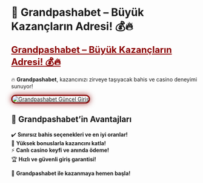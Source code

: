 # 🎯 Grandpashabet – Büyük Kazançların Adresi! 💰🔥  

<a href="https://cutt.ly/GrandSosyal" title="Grandpashabet Güncel Giriş" style="color: #8b0000; font-size: 24px; font-weight: bold;">Grandpashabet – Büyük Kazançların Adresi! 💰🔥</a>  

🔥 **Grandpashabet**, kazancınızı zirveye taşıyacak bahis ve casino deneyimi sunuyor!  

<a href="https://cutt.ly/GrandSosyal" title="Grandpashabet Güncel Giriş">  
<img src="https://i.ibb.co/BtMhhf6/g-venligiris.jpg" alt="Grandpashabet Güncel Giriş" style="max-width: 100%; border: 3px solid #8b0000; border-radius: 15px; box-shadow: 0px 0px 15px rgba(139, 0, 0, 0.8);">  
</a>  

## 🚀 Grandpashabet’in Avantajları  
✔️ **Sınırsız bahis seçenekleri ve en iyi oranlar!**  
🎁 **Yüksek bonuslarla kazancını katla!**  
⚡ **Canlı casino keyfi ve anında ödeme!**  
🏆 **Hızlı ve güvenli giriş garantisi!**  

💎 **Grandpashabet ile kazanmaya hemen başla!**  
